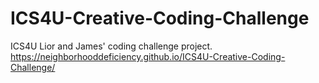 # ICS4U-Creative-Coding-Challenge
ICS4U Lior and James' coding challenge project.
https://neighborhooddeficiency.github.io/ICS4U-Creative-Coding-Challenge/
